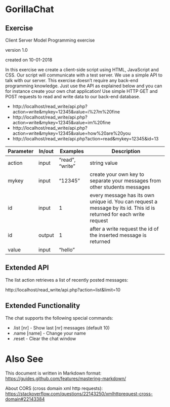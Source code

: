 # GorillaChat

## Exercise

Client Server Model Programming exercise

version 1.0

created on 10-01-2018

In this exercise we create a client-side script using HTML, JavaScript and CSS. Our script
will communicate with a test server. We use a simple API to talk with our server. This
exercise doesn’t require any back-end programming knowledge. Just use the API as
explained below and you can for instance create your own chat application!
Use simple HTTP GET and POST requests to read and write data to our back-end
database.

* http://localhost/read_write/api.php?action=write&mykey=12345&value=i%27m%20fine
* http://localhost/read_write/api.php?action=write&mykey=12345&value=im%20fine
* http://localhost/read_write/api.php?action=write&mykey=12345&value=how%20are%20you
* http://localhost/read_write/api.php?action=read&mykey=12345&id=13

Parameter | In/out | Examples        | Description
--------- | ------ | --------------- | -----------
action    | input  | “read”, “write” | string value
mykey     | input  | “12345”         | create your own key to separate your messages from other students messages
id        | input  | 1               | every message has its own unique id. You can request a message by its id. This id is returned for each write request
id        | output | 1               | after a write request the id of the inserted message is returned
value     | input  | “hello”         |

## Extended API

The list action retrieves a list of recently posted messages:

http://localhost/read_write/api.php?action=list&limit=10

## Extended Functionality

The chat supports the following special commands:
* .list [nr] - Show last [nr] messages (default 10)
* .name [name] - Change your name
* .reset - Clear the chat window

# Also See
This document is written in Markdown format:
https://guides.github.com/features/mastering-markdown/

About CORS (cross domain xml http requests):
https://stackoverflow.com/questions/22143250/xmlhttprequest-cross-domain#22143384
